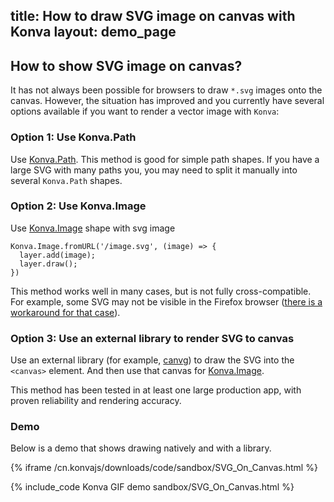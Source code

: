 title: How to draw SVG image on canvas with Konva
layout: demo_page
---

## How to show SVG image on canvas?

It has not always been possible for browsers to draw `*.svg` images onto the canvas. However, the situation has improved and you currently have several options available if you want to render a vector image with `Konva`:

### Option 1: Use Konva.Path
Use [Konva.Path](/cn.konvajs/docs/shapes/Path.html). This method is good for simple path shapes. If you have a large SVG with many paths you, you may need to split it manually into several `Konva.Path` shapes.

### Option 2: Use Konva.Image
Use [Konva.Image](/cn.konvajs/docs/shapes/Image.html) shape with svg image
```
Konva.Image.fromURL('/image.svg', (image) => {
  layer.add(image);
  layer.draw();
})
```
This method works well in many cases, but is not fully cross-compatible. For example, some SVG may not be visible in the Firefox browser ([there is a workaround for that case](https://github.com/konvajs/konva/issues/677#issuecomment-504596837)).

### Option 3: Use an external library to render SVG to canvas
Use an external library (for example, [canvg](https://github.com/canvg/canvg)) to draw the SVG into the `<canvas>` element. And then use that canvas for [Konva.Image](/cn.konvajs/docs/shapes/Image.html). 

This method has been tested in at least one large production app, with proven reliability and rendering accuracy. 

### Demo
Below is a demo that shows drawing natively and with a library.

{% iframe /cn.konvajs/downloads/code/sandbox/SVG_On_Canvas.html %}

{% include_code Konva GIF demo sandbox/SVG_On_Canvas.html %}
